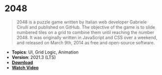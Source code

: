 # 2048

> 2048 is a puzzle game written by Italian web developer Gabriele Cirulli and published on GitHub. The objective of the game is to slide numbered tiles on a grid to combine them until reaching the number 2048. It was originally written in JavaScript and CSS over a weekend, and released on March 9th, 2014 as free and open-source software.

- **Topics**: UI, Grid Logic, Animation
- **Version**: 2021.3 (LTS)
- [**Download**](https://github.com/zigurous/unity-2048-tutorial/archive/refs/heads/main.zip)
- [**Watch Video**](https://youtu.be/4NFZwPhqeRs)
